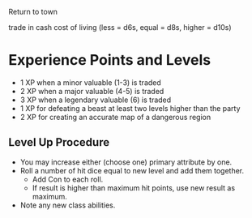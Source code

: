 Return to town

trade in cash
cost of living (less = d6s, equal = d8s, higher = d10s)


# Experience Points and Levels

* 1 XP when a minor valuable (1-3) is traded
* 2 XP when a major valuable (4-5) is traded
* 3 XP when a legendary valuable (6) is traded
* 1 XP for defeating a beast at least two levels higher than the party
* 2 XP for creating an accurate map of a dangerous region

## Level Up Procedure

* You may increase either (choose one) primary attribute by one.
* Roll a number of hit dice equal to new level and add them together.
    * Add Con to each roll.
    * If result is higher than maximum hit points, use new result as maximum.
* Note any new class abilities.